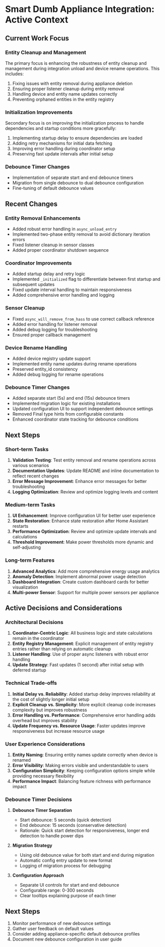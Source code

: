 # Smart Dumb Appliance Integration: Active Context

## Current Work Focus

### Entity Cleanup and Management
The primary focus is enhancing the robustness of entity cleanup and management during integration unload and device rename operations. This includes:

1. Fixing issues with entity removal during appliance deletion
2. Ensuring proper listener cleanup during entity removal
3. Handling device and entity name updates correctly
4. Preventing orphaned entities in the entity registry

### Initialization Improvements
Secondary focus is on improving the initialization process to handle dependencies and startup conditions more gracefully:

1. Implementing startup delay to ensure dependencies are loaded
2. Adding retry mechanisms for initial data fetching
3. Improving error handling during coordinator setup
4. Preserving fast update intervals after initial setup

### Debounce Timer Changes
- Implementation of separate start and end debounce timers
- Migration from single debounce to dual debounce configuration
- Fine-tuning of default debounce values

## Recent Changes

### Entity Removal Enhancements
- Added robust error handling in `async_unload_entry`
- Implemented two-phase entity removal to avoid dictionary iteration errors
- Fixed listener cleanup in sensor classes
- Added proper coordinator shutdown sequence

### Coordinator Improvements
- Added startup delay and retry logic
- Implemented `_initialized` flag to differentiate between first startup and subsequent updates
- Fixed update interval handling to maintain responsiveness
- Added comprehensive error handling and logging

### Sensor Cleanup
- Fixed `async_will_remove_from_hass` to use correct callback reference
- Added error handling for listener removal
- Added debug logging for troubleshooting
- Ensured proper callback management

### Device Rename Handling
- Added device registry update support
- Implemented entity name updates during rename operations
- Preserved entity_id consistency
- Added debug logging for rename operations

### Debounce Timer Changes
- Added separate start (5s) and end (15s) debounce timers
- Implemented migration logic for existing installations
- Updated configuration UI to support independent debounce settings
- Removed Final type hints from configurable constants
- Enhanced coordinator state tracking for debounce conditions

## Next Steps

### Short-term Tasks
1. **Validation Testing**: Test entity removal and rename operations across various scenarios
2. **Documentation Updates**: Update README and inline documentation to reflect recent changes
3. **Error Message Improvement**: Enhance error messages for better troubleshooting
4. **Logging Optimization**: Review and optimize logging levels and content

### Medium-term Tasks
1. **UI Enhancement**: Improve configuration UI for better user experience
2. **State Restoration**: Enhance state restoration after Home Assistant restarts
3. **Performance Optimization**: Review and optimize update intervals and calculations
4. **Threshold Improvement**: Make power thresholds more dynamic and self-adjusting

### Long-term Features
1. **Advanced Analytics**: Add more comprehensive energy usage analytics
2. **Anomaly Detection**: Implement abnormal power usage detection
3. **Dashboard Integration**: Create custom dashboard cards for better visualization
4. **Multi-power Sensor**: Support for multiple power sensors per appliance

## Active Decisions and Considerations

### Architectural Decisions
1. **Coordinator-Centric Logic**: All business logic and state calculations remain in the coordinator
2. **Entity Registry Management**: Explicit management of entity registry entries rather than relying on automatic cleanup
3. **Listener Handling**: Use of proper async listeners with robust error handling
4. **Update Strategy**: Fast updates (1 second) after initial setup with deferred startup

### Technical Trade-offs
1. **Initial Delay vs. Reliability**: Added startup delay improves reliability at the cost of slightly longer initial setup
2. **Explicit Cleanup vs. Simplicity**: More explicit cleanup code increases complexity but improves robustness
3. **Error Handling vs. Performance**: Comprehensive error handling adds overhead but improves stability
4. **Update Frequency vs. Resource Usage**: Faster updates improve responsiveness but increase resource usage

### User Experience Considerations
1. **Entity Naming**: Ensuring entity names update correctly when device is renamed
2. **Error Visibility**: Making errors visible and understandable to users
3. **Configuration Simplicity**: Keeping configuration options simple while providing necessary flexibility
4. **Performance Impact**: Balancing feature richness with performance impact

### Debounce Timer Decisions
1. **Debounce Timer Separation**
   - Start debounce: 5 seconds (quick detection)
   - End debounce: 15 seconds (conservative detection)
   - Rationale: Quick start detection for responsiveness, longer end detection to handle power dips

2. **Migration Strategy**
   - Using old debounce value for both start and end during migration
   - Automatic config entry update to new format
   - Logging of migration process for debugging

3. **Configuration Approach**
   - Separate UI controls for start and end debounce
   - Configurable range: 0-300 seconds
   - Clear tooltips explaining purpose of each timer

## Next Steps
1. Monitor performance of new debounce settings
2. Gather user feedback on default values
3. Consider adding appliance-specific default debounce profiles
4. Document new debounce configuration in user guide 
